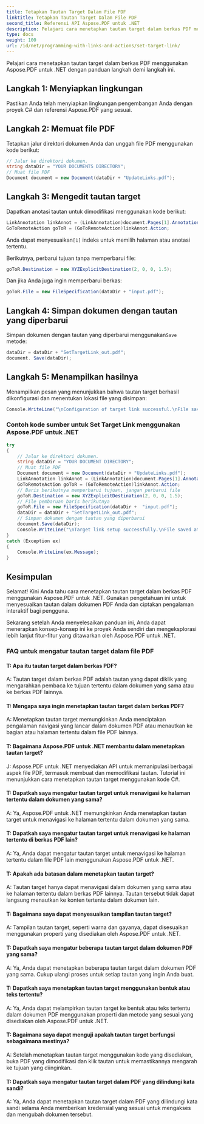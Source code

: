 ```yaml
---
title: Tetapkan Tautan Target Dalam File PDF
linktitle: Tetapkan Tautan Target Dalam File PDF
second_title: Referensi API Aspose.PDF untuk .NET
description: Pelajari cara menetapkan tautan target dalam berkas PDF menggunakan Aspose.PDF untuk .NET.
type: docs
weight: 100
url: /id/net/programming-with-links-and-actions/set-target-link/
---
```

Pelajari cara menetapkan tautan target dalam berkas PDF menggunakan Aspose.PDF untuk .NET dengan panduan langkah demi langkah ini.

## Langkah 1: Menyiapkan lingkungan

Pastikan Anda telah menyiapkan lingkungan pengembangan Anda dengan proyek C# dan referensi Aspose.PDF yang sesuai.

## Langkah 2: Memuat file PDF

Tetapkan jalur direktori dokumen Anda dan unggah file PDF menggunakan kode berikut:

```csharp
// Jalur ke direktori dokumen.
string dataDir = "YOUR DOCUMENTS DIRECTORY";
// Muat file PDF
Document document = new Document(dataDir + "UpdateLinks.pdf");
```

## Langkah 3: Mengedit tautan target

Dapatkan anotasi tautan untuk dimodifikasi menggunakan kode berikut:

```csharp
LinkAnnotation linkAnnot = (LinkAnnotation)document.Pages[1].Annotations[1];
GoToRemoteAction goToR = (GoToRemoteAction)linkAnnot.Action;
```

 Anda dapat menyesuaikan`[1]` indeks untuk memilih halaman atau anotasi tertentu.

Berikutnya, perbarui tujuan tanpa memperbarui file:

```csharp
goToR.Destination = new XYZExplicitDestination(2, 0, 0, 1.5);
```

Dan jika Anda juga ingin memperbarui berkas:

```csharp
goToR.File = new FileSpecification(dataDir + "input.pdf");
```

## Langkah 4: Simpan dokumen dengan tautan yang diperbarui

 Simpan dokumen dengan tautan yang diperbarui menggunakan`Save` metode:

```csharp
dataDir = dataDir + "SetTargetLink_out.pdf";
document. Save(dataDir);
```

## Langkah 5: Menampilkan hasilnya

Menampilkan pesan yang menunjukkan bahwa tautan target berhasil dikonfigurasi dan menentukan lokasi file yang disimpan:

```csharp
Console.WriteLine("\nConfiguration of target link successful.\nFile saved at location: " + dataDir);
```

### Contoh kode sumber untuk Set Target Link menggunakan Aspose.PDF untuk .NET 
```csharp
try
{
	// Jalur ke direktori dokumen.
	string dataDir = "YOUR DOCUMENT DIRECTORY";
	// Muat file PDF
	Document document = new Document(dataDir + "UpdateLinks.pdf");
	LinkAnnotation linkAnnot = (LinkAnnotation)document.Pages[1].Annotations[1];
	GoToRemoteAction goToR = (GoToRemoteAction)linkAnnot.Action;
	// Baris berikutnya memperbarui tujuan, jangan perbarui file
	goToR.Destination = new XYZExplicitDestination(2, 0, 0, 1.5);
	// File pembaruan baris berikutnya
	goToR.File = new FileSpecification(dataDir +  "input.pdf");
	dataDir = dataDir + "SetTargetLink_out.pdf";
	// Simpan dokumen dengan tautan yang diperbarui
	document.Save(dataDir);
	Console.WriteLine("\nTarget link setup successfully.\nFile saved at " + dataDir);
}
catch (Exception ex)
{
	Console.WriteLine(ex.Message);
}
```

## Kesimpulan

Selamat! Kini Anda tahu cara menetapkan tautan target dalam berkas PDF menggunakan Aspose.PDF untuk .NET. Gunakan pengetahuan ini untuk menyesuaikan tautan dalam dokumen PDF Anda dan ciptakan pengalaman interaktif bagi pengguna.

Sekarang setelah Anda menyelesaikan panduan ini, Anda dapat menerapkan konsep-konsep ini ke proyek Anda sendiri dan mengeksplorasi lebih lanjut fitur-fitur yang ditawarkan oleh Aspose.PDF untuk .NET.

### FAQ untuk mengatur tautan target dalam file PDF

#### T: Apa itu tautan target dalam berkas PDF?

A: Tautan target dalam berkas PDF adalah tautan yang dapat diklik yang mengarahkan pembaca ke tujuan tertentu dalam dokumen yang sama atau ke berkas PDF lainnya.

#### T: Mengapa saya ingin menetapkan tautan target dalam berkas PDF?

A: Menetapkan tautan target memungkinkan Anda menciptakan pengalaman navigasi yang lancar dalam dokumen PDF atau menautkan ke bagian atau halaman tertentu dalam file PDF lainnya.

#### T: Bagaimana Aspose.PDF untuk .NET membantu dalam menetapkan tautan target?

J: Aspose.PDF untuk .NET menyediakan API untuk memanipulasi berbagai aspek file PDF, termasuk membuat dan memodifikasi tautan. Tutorial ini menunjukkan cara menetapkan tautan target menggunakan kode C#.

#### T: Dapatkah saya mengatur tautan target untuk menavigasi ke halaman tertentu dalam dokumen yang sama?

A: Ya, Aspose.PDF untuk .NET memungkinkan Anda menetapkan tautan target untuk menavigasi ke halaman tertentu dalam dokumen yang sama.

#### T: Dapatkah saya mengatur tautan target untuk menavigasi ke halaman tertentu di berkas PDF lain?

A: Ya, Anda dapat mengatur tautan target untuk menavigasi ke halaman tertentu dalam file PDF lain menggunakan Aspose.PDF untuk .NET.

#### T: Apakah ada batasan dalam menetapkan tautan target?

A: Tautan target hanya dapat menavigasi dalam dokumen yang sama atau ke halaman tertentu dalam berkas PDF lainnya. Tautan tersebut tidak dapat langsung menautkan ke konten tertentu dalam dokumen lain.

#### T: Bagaimana saya dapat menyesuaikan tampilan tautan target?

A: Tampilan tautan target, seperti warna dan gayanya, dapat disesuaikan menggunakan properti yang disediakan oleh Aspose.PDF untuk .NET.

#### T: Dapatkah saya mengatur beberapa tautan target dalam dokumen PDF yang sama?

A: Ya, Anda dapat menetapkan beberapa tautan target dalam dokumen PDF yang sama. Cukup ulangi proses untuk setiap tautan yang ingin Anda buat.

#### T: Dapatkah saya menetapkan tautan target menggunakan bentuk atau teks tertentu?

A: Ya, Anda dapat melampirkan tautan target ke bentuk atau teks tertentu dalam dokumen PDF menggunakan properti dan metode yang sesuai yang disediakan oleh Aspose.PDF untuk .NET.

#### T: Bagaimana saya dapat menguji apakah tautan target berfungsi sebagaimana mestinya?

A: Setelah menetapkan tautan target menggunakan kode yang disediakan, buka PDF yang dimodifikasi dan klik tautan untuk memastikannya mengarah ke tujuan yang diinginkan.

#### T: Dapatkah saya mengatur tautan target dalam PDF yang dilindungi kata sandi?

A: Ya, Anda dapat menetapkan tautan target dalam PDF yang dilindungi kata sandi selama Anda memberikan kredensial yang sesuai untuk mengakses dan mengubah dokumen tersebut.